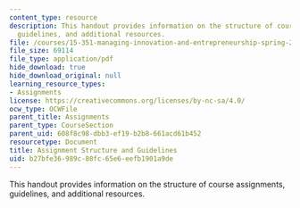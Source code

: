 ```yaml
---
content_type: resource
description: This handout provides information on the structure of course assignments,
  guidelines, and additional resources.
file: /courses/15-351-managing-innovation-and-entrepreneurship-spring-2008/b27bfe36989c80fc65e6eefb1901a9de_assign_info.pdf
file_size: 69114
file_type: application/pdf
hide_download: true
hide_download_original: null
learning_resource_types:
- Assignments
license: https://creativecommons.org/licenses/by-nc-sa/4.0/
ocw_type: OCWFile
parent_title: Assignments
parent_type: CourseSection
parent_uid: 608f8c98-dbb3-ef19-b2b8-661acd61b452
resourcetype: Document
title: Assignment Structure and Guidelines
uid: b27bfe36-989c-80fc-65e6-eefb1901a9de
---
```

This handout provides information on the structure of course assignments, guidelines, and additional resources.